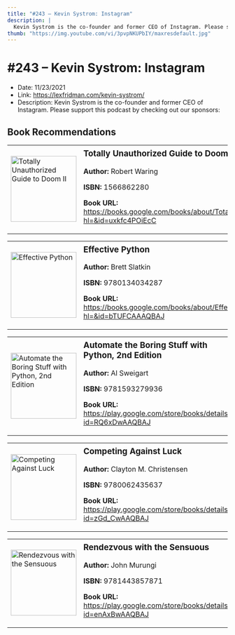 ```yaml
---
title: "#243 – Kevin Systrom: Instagram"
description: |
  Kevin Systrom is the co-founder and former CEO of Instagram. Please support this podcast by checking out our sponsors:"
thumb: "https://img.youtube.com/vi/3pvpNKUPbIY/maxresdefault.jpg"
---
```


# #243 – Kevin Systrom: Instagram

  - Date: 11/23/2021
  - Link: https://lexfridman.com/kevin-systrom/
  - Description: Kevin Systrom is the co-founder and former CEO of Instagram. Please support this podcast by checking out our sponsors:

## Book Recommendations

<table style="border: none;"><tr style="border: none;"><td style="border: none;"><img src="https://books.google.com/books/content?id=uxkfc4POiEcC&printsec=frontcover&img=1&zoom=1&source=gbs_api" alt="Totally Unauthorized Guide to Doom II" width="150" style="vertical-align: top;"></td><td style="border: none; vertical-align: top;"><h3 style='margin-top: 5'>Totally Unauthorized Guide to Doom II</h3><p><strong>Author:</strong> Robert Waring</p><p><strong>ISBN:</strong> 1566862280</p><p><strong>Book URL:</strong> <a href="https://books.google.com/books/about/Totally_Unauthorized_Guide_to_Doom_II.html?hl=&id=uxkfc4POiEcC">https://books.google.com/books/about/Totally_Unauthorized_Guide_to_Doom_II.html?hl=&id=uxkfc4POiEcC</a></p></td></tr></table>
<table style="border: none;"><tr style="border: none;"><td style="border: none;"><img src="https://books.google.com/books/content?id=bTUFCAAAQBAJ&printsec=frontcover&img=1&zoom=1&edge=curl&source=gbs_api" alt="Effective Python" width="150" style="vertical-align: top;"></td><td style="border: none; vertical-align: top;"><h3 style='margin-top: 5'>Effective Python</h3><p><strong>Author:</strong> Brett Slatkin</p><p><strong>ISBN:</strong> 9780134034287</p><p><strong>Book URL:</strong> <a href="https://books.google.com/books/about/Effective_Python.html?hl=&id=bTUFCAAAQBAJ">https://books.google.com/books/about/Effective_Python.html?hl=&id=bTUFCAAAQBAJ</a></p></td></tr></table>
<table style="border: none;"><tr style="border: none;"><td style="border: none;"><img src="https://books.google.com/books/content?id=RQ6xDwAAQBAJ&printsec=frontcover&img=1&zoom=1&edge=curl&source=gbs_api" alt="Automate the Boring Stuff with Python, 2nd Edition" width="150" style="vertical-align: top;"></td><td style="border: none; vertical-align: top;"><h3 style='margin-top: 5'>Automate the Boring Stuff with Python, 2nd Edition</h3><p><strong>Author:</strong> Al Sweigart</p><p><strong>ISBN:</strong> 9781593279936</p><p><strong>Book URL:</strong> <a href="https://play.google.com/store/books/details?id=RQ6xDwAAQBAJ">https://play.google.com/store/books/details?id=RQ6xDwAAQBAJ</a></p></td></tr></table>
<table style="border: none;"><tr style="border: none;"><td style="border: none;"><img src="https://books.google.com/books/content?id=zGd_CwAAQBAJ&printsec=frontcover&img=1&zoom=1&edge=curl&source=gbs_api" alt="Competing Against Luck" width="150" style="vertical-align: top;"></td><td style="border: none; vertical-align: top;"><h3 style='margin-top: 5'>Competing Against Luck</h3><p><strong>Author:</strong> Clayton M. Christensen</p><p><strong>ISBN:</strong> 9780062435637</p><p><strong>Book URL:</strong> <a href="https://play.google.com/store/books/details?id=zGd_CwAAQBAJ">https://play.google.com/store/books/details?id=zGd_CwAAQBAJ</a></p></td></tr></table>
<table style="border: none;"><tr style="border: none;"><td style="border: none;"><img src="https://books.google.com/books/content?id=enAxBwAAQBAJ&printsec=frontcover&img=1&zoom=1&edge=curl&source=gbs_api" alt="Rendezvous with the Sensuous" width="150" style="vertical-align: top;"></td><td style="border: none; vertical-align: top;"><h3 style='margin-top: 5'>Rendezvous with the Sensuous</h3><p><strong>Author:</strong> John Murungi</p><p><strong>ISBN:</strong> 9781443857871</p><p><strong>Book URL:</strong> <a href="https://play.google.com/store/books/details?id=enAxBwAAQBAJ">https://play.google.com/store/books/details?id=enAxBwAAQBAJ</a></p></td></tr></table>
